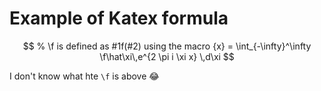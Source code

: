 # Example of Katex formula







$$
% \f is defined as #1f(#2) using the macro
{x} = \int_{-\infty}^\infty
    \f\hat\xi\,e^{2 \pi i \xi x}
    \,d\xi
$$

I don't know what hte `\f` is above 😂



